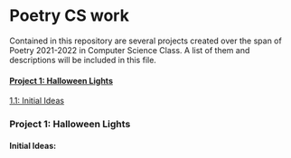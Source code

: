 <!DOCTYPE html>
<html lang="en">
<head>
  <meta charset="UTF-8">
  <meta http-equiv="X-UA-Compatible" content="IE=edge">
  <meta name="viewport" content="width=device-width, initial-scale=1.0">
  <title>Document</title>
</head>
<body>
  <h1>Poetry CS work</h1>
  <p>Contained in this repository are several projects created over the span of Poetry 2021-2022 in Computer Science Class. A list of them and descriptions will be   included in this file.</p>

  <h4><a href="#1">Project 1: Halloween Lights</a></h5>
  <a href="#1.1"> 1.1: Initial Ideas</a>

  <h3 id="1">Project 1: Halloween Lights</h4>
  <h4 id="1.1" class="subheading">Initial Ideas: </h4>
</body>
</html>
